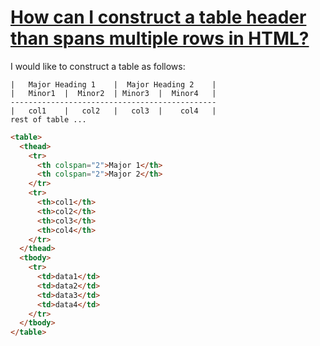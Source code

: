 # [How can I construct a table header than spans multiple rows in HTML?](https://stackoverflow.com/questions/18680044/how-can-i-construct-a-table-header-than-spans-multiple-rows-in-html)

I would like to construct a table as follows:

```text
|   Major Heading 1    |  Major Heading 2    |
|   Minor1  |  Minor2  | Minor3  |  Minor4   |
----------------------------------------------
|   col1    |   col2   |   col3  |    col4   |
rest of table ...
```

```html
<table>
  <thead>
    <tr>
      <th colspan="2">Major 1</th>
      <th colspan="2">Major 2</th>
    </tr>
    <tr>
      <th>col1</th>
      <th>col2</th>
      <th>col3</th>
      <th>col4</th>
    </tr>
  </thead>
  <tbody>
    <tr>
      <td>data1</td>
      <td>data2</td>
      <td>data3</td>
      <td>data4</td>
    </tr>
  </tbody>
</table>
```

